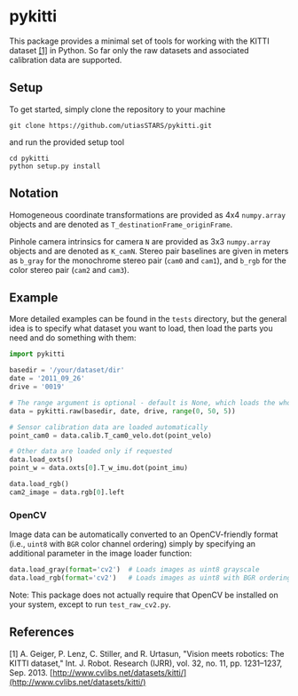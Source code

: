 # pykitti
This package provides a minimal set of tools for working with the KITTI dataset [[1]](#references) in Python. So far only the raw datasets and associated calibration data are supported.

## Setup
To get started, simply clone the repository to your machine
```
git clone https://github.com/utiasSTARS/pykitti.git
```
and run the provided setup tool
```
cd pykitti
python setup.py install
```

## Notation
Homogeneous coordinate transformations are provided as 4x4 `numpy.array` objects and are denoted as `T_destinationFrame_originFrame`.

Pinhole camera intrinsics for camera `N` are provided as 3x3 `numpy.array` objects and are denoted as `K_camN`. Stereo pair baselines are given in meters as `b_gray` for the monochrome stereo pair (`cam0` and `cam1`), and `b_rgb` for the color stereo pair (`cam2` and `cam3`).

## Example
More detailed examples can be found in the `tests` directory, but the general idea is to specify what dataset you want to load, then load the parts you need and do something with them:

```python
import pykitti

basedir = '/your/dataset/dir'
date = '2011_09_26'
drive = '0019'

# The range argument is optional - default is None, which loads the whole dataset
data = pykitti.raw(basedir, date, drive, range(0, 50, 5))

# Sensor calibration data are loaded automatically
point_cam0 = data.calib.T_cam0_velo.dot(point_velo)

# Other data are loaded only if requested
data.load_oxts()
point_w = data.oxts[0].T_w_imu.dot(point_imu)

data.load_rgb()
cam2_image = data.rgb[0].left
```

### OpenCV
Image data can be automatically converted to an OpenCV-friendly format (i.e., `uint8` with `BGR` color channel ordering) simply by specifying an additional parameter in the image loader function:

```python
data.load_gray(format='cv2')  # Loads images as uint8 grayscale
data.load_rgb(format='cv2')   # Loads images as uint8 with BGR ordering
```

Note: This package does not actually require that OpenCV be installed on your system, except to run `test_raw_cv2.py`.

## References
[1] A. Geiger, P. Lenz, C. Stiller, and R. Urtasun, "Vision meets robotics: The KITTI dataset," Int. J. Robot. Research (IJRR), vol. 32, no. 11, pp. 1231–1237, Sep. 2013. [http://www.cvlibs.net/datasets/kitti/](http://www.cvlibs.net/datasets/kitti/)
